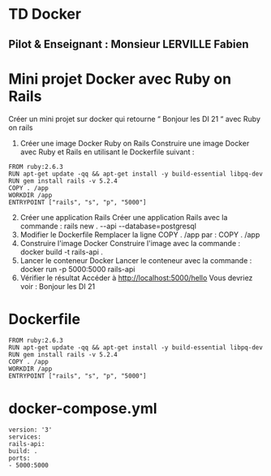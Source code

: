 
# TD Docker 
## Pilot & Enseignant : Monsieur LERVILLE Fabien

 # Mini projet Docker avec Ruby on Rails

Créer un mini projet sur docker qui retourne “ Bonjour les DI 21 “ avec Ruby on rails

  1. Créer une image Docker Ruby on Rails
  Construire une image Docker avec Ruby et Rails en utilisant le Dockerfile suivant :

    FROM ruby:2.6.3
    RUN apt-get update -qq && apt-get install -y build-essential libpq-dev
    RUN gem install rails -v 5.2.4
    COPY . /app
    WORKDIR /app
    ENTRYPOINT ["rails", "s", "p", "5000"]

  2. Créer une application Rails
  Créer une application Rails avec la commande :
  rails new . --api --database=postgresql
  3. Modifier le Dockerfile
  Remplacer la ligne COPY . /app par :
  COPY . /app
  4. Construire l'image Docker
  Construire l'image avec la commande :
  docker build -t rails-api .
  5. Lancer le conteneur Docker
  Lancer le conteneur avec la commande :
  docker run -p 5000:5000 rails-api
  6. Vérifier le résultat
  Accéder à [http://localhost:5000/hello](http://localhost:5000/hello)
  Vous devriez voir :
  Bonjour les DI 21

# Dockerfile

    FROM ruby:2.6.3
    RUN apt-get update -qq && apt-get install -y build-essential libpq-dev
    RUN gem install rails -v 5.2.4
    COPY . /app
    WORKDIR /app
    ENTRYPOINT ["rails", "s", "p", "5000"]

# docker-compose.yml

    version: '3'
    services:
    rails-api:
    build: .
    ports:
    - 5000:5000
